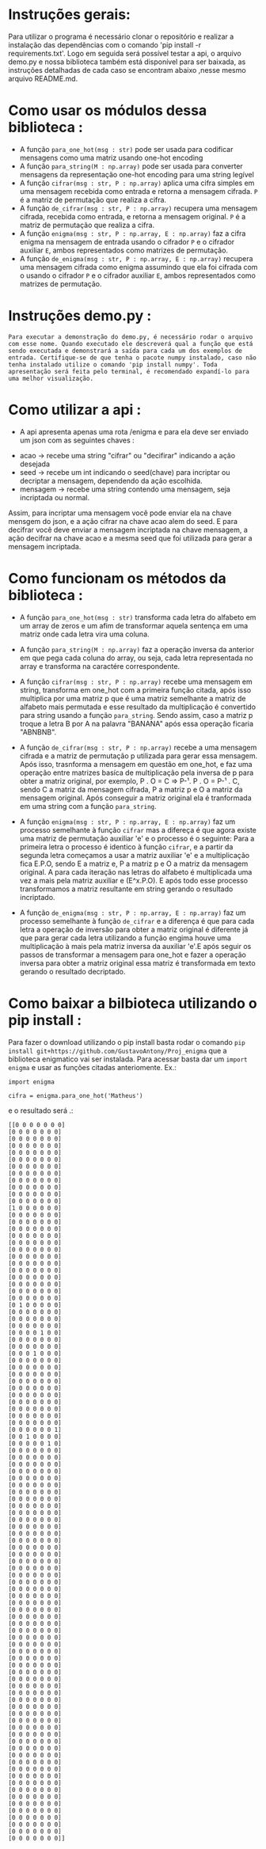 # Instruções gerais:

Para utilizar o programa é necessário clonar o repositório e realizar a instalação das dependências com o comando 'pip install -r requirements.txt'. Logo em seguida será possível testar a api, o arquivo demo.py e nossa biblioteca também está disponível para ser baixada, as instruções detalhadas de cada caso se encontram abaixo ,nesse mesmo arquivo README.md.

# Como usar os módulos dessa biblioteca : 

* A função `para_one_hot(msg : str)` pode ser usada para codificar mensagens como uma matriz usando one-hot encoding
* A função `para_string(M : np.array)` pode ser usada para converter mensagens da representação one-hot encoding para uma string legível
* A função `cifrar(msg : str, P : np.array)` aplica uma cifra simples em uma mensagem recebida como entrada e retorna a mensagem cifrada. `P` é a matriz de permutação que realiza a cifra.
* A função `de_cifrar(msg : str, P : np.array)` recupera uma mensagem cifrada, recebida como entrada, e retorna a mensagem original. `P` é a matriz de permutação que realiza a cifra.
* A função `enigma(msg : str, P : np.array, E : np.array)` faz a cifra enigma na mensagem de entrada usando o cifrador `P` e o cifrador auxiliar `E`, ambos representados como matrizes de permutação.
* A função `de_enigma(msg : str, P : np.array, E : np.array)` recupera uma mensagem cifrada como enigma assumindo que ela foi cifrada com o usando o cifrador `P` e o cifrador auxiliar `E`, ambos representados como matrizes de permutação.

# Instruções demo.py :

    Para executar a demonstração do demo.py, é necessário rodar o arquivo com esse nome. Quando executado ele descreverá qual a função que está sendo executada e demonstrará a saída para cada um dos exemplos de entrada. Certifique-se de que tenha o pacote numpy instalado, caso não tenha instalado utilize o comando 'pip install numpy'. Toda apresentação será feita pelo terminal, é recomendado expandí-lo para uma melhor visualização.

# Como utilizar a api :


* A api apresenta apenas uma rota /enigma e para ela deve ser enviado um json com as seguintes chaves :
 - acao → recebe uma string "cifrar" ou "decifirar" indicando a ação desejada
 - seed → recebe um int indicando o seed(chave) para incriptar ou decriptar a mensagem, dependendo da ação escolhida.
 - mensagem → recebe uma string contendo uma mensagem, seja incriptada ou normal.


 Assim, para incriptar uma mensagem você pode enviar ela na chave mensgem do json, e a ação cifrar na chave acao alem do seed. E para decifrar você deve enviar a mensagem incriptada na chave mensagem, a ação decifrar na chave acao e a mesma seed que foi utilizada para gerar a mensagem incriptada.


# Como funcionam os métodos da biblioteca :
 * A função `para_one_hot(msg : str)` transforma cada letra do alfabeto em um array de zeros e um afim de transformar aquela sentença em uma matriz onde cada letra vira uma coluna.

 * A função `para_string(M : np.array)` faz a operação inversa da anterior em que pega cada coluna do array, ou seja, cada letra representada no array e transforma na caractére correspondente.

* A função `cifrar(msg : str, P : np.array)` recebe uma mensagem em string, transforma em one_hot com a primeira função citada, após isso multiplica por uma matriz p que é uma matriz semelhante a matriz de alfabeto mais permutada e esse resultado da multiplicação é convertido para string usando a função `para_string`. Sendo assim, caso a matriz p troque a letra B por A na palavra "BANANA" após essa operação ficaria "ABNBNB".


* A função `de_cifrar(msg : str, P : np.array)` recebe a uma mensagem cifrada e a matriz de permutação p utilizada para gerar essa mensagem. Após isso, trasnforma a mensagem em questão em one_hot, e faz uma operação entre matrizes basíca de multiplicação pela inversa de p para obter a matriz original, por exemplo, P . O = C => P-¹. P . O = P-¹ . C, sendo C a matriz da mensagem cifrada, P a matriz p e O a matriz da mensagem original. Após conseguir a matriz original ela é tranformada em uma string com a função `para_string`.

* A função `enigma(msg : str, P : np.array, E : np.array)` faz um processo semelhante à função `cifrar` mas a difereça é que agora existe uma matriz de permutação auxiliar 'e' e o processo é o seguinte: Para a primeira letra o processo é identico à função `cifrar`, e a partir da segunda letra começamos a usar a matriz auxiliar 'e' e a multiplicação fica E.P.O, sendo E a matriz e, P a matriz p e O a matriz da mensagem original. A para cada iteração nas letras do alfabeto é multiplicada uma vez a mais pela matriz auxiliar e (E^x.P.O). E após todo esse processo transformamos a matriz resultante em string gerando o resultado incriptado. 


* A função `de_enigma(msg : str, P : np.array, E : np.array)` faz um processo semelhante à função `de_cifrar` e a diferença é que para cada letra a operação de inversão para obter a matriz original é diferente já que para gerar cada letra utilizando a função engima houve uma multiplicação à mais pela matriz inversa da auxiliar 'e'.E após seguir os passos de transformar a mensagem para one_hot e fazer a operação inversa para obter a matriz original essa matriz é transformada em texto gerando o resultado decriptado.

 # Como baixar a bilbioteca utilizando o pip install :

 Para fazer o download utilizando o pip install basta rodar o comando `pip install git+https://github.com/GustavoAntony/Proj_enigma` que a biblioteca enigmatico vai ser instalada. Para acessar basta dar um `import enigma` e usar as funções citadas anteriomente. 
 Ex.: 
 ```
 import enigma

cifra = enigma.para_one_hot('Matheus')

 ````

 e o resultado será .:

 ```
 [[0 0 0 0 0 0 0]
 [0 0 0 0 0 0 0]
 [0 0 0 0 0 0 0]
 [0 0 0 0 0 0 0]
 [0 0 0 0 0 0 0]
 [0 0 0 0 0 0 0]
 [0 0 0 0 0 0 0]
 [0 0 0 0 0 0 0]
 [0 0 0 0 0 0 0]
 [0 0 0 0 0 0 0]
 [0 0 0 0 0 0 0]
 [0 0 0 0 0 0 0]
 [1 0 0 0 0 0 0]
 [0 0 0 0 0 0 0]
 [0 0 0 0 0 0 0]
 [0 0 0 0 0 0 0]
 [0 0 0 0 0 0 0]
 [0 0 0 0 0 0 0]
 [0 0 0 0 0 0 0]
 [0 0 0 0 0 0 0]
 [0 0 0 0 0 0 0]
 [0 0 0 0 0 0 0]
 [0 0 0 0 0 0 0]
 [0 0 0 0 0 0 0]
 [0 0 0 0 0 0 0]
 [0 0 0 0 0 0 0]
 [0 1 0 0 0 0 0]
 [0 0 0 0 0 0 0]
 [0 0 0 0 0 0 0]
 [0 0 0 0 0 0 0]
 [0 0 0 0 1 0 0]
 [0 0 0 0 0 0 0]
 [0 0 0 0 0 0 0]
 [0 0 0 1 0 0 0]
 [0 0 0 0 0 0 0]
 [0 0 0 0 0 0 0]
 [0 0 0 0 0 0 0]
 [0 0 0 0 0 0 0]
 [0 0 0 0 0 0 0]
 [0 0 0 0 0 0 0]
 [0 0 0 0 0 0 0]
 [0 0 0 0 0 0 0]
 [0 0 0 0 0 0 0]
 [0 0 0 0 0 0 0]
 [0 0 0 0 0 0 1]
 [0 0 1 0 0 0 0]
 [0 0 0 0 0 1 0]
 [0 0 0 0 0 0 0]
 [0 0 0 0 0 0 0]
 [0 0 0 0 0 0 0]
 [0 0 0 0 0 0 0]
 [0 0 0 0 0 0 0]
 [0 0 0 0 0 0 0]
 [0 0 0 0 0 0 0]
 [0 0 0 0 0 0 0]
 [0 0 0 0 0 0 0]
 [0 0 0 0 0 0 0]
 [0 0 0 0 0 0 0]
 [0 0 0 0 0 0 0]
 [0 0 0 0 0 0 0]
 [0 0 0 0 0 0 0]
 [0 0 0 0 0 0 0]
 [0 0 0 0 0 0 0]
 [0 0 0 0 0 0 0]
 [0 0 0 0 0 0 0]
 [0 0 0 0 0 0 0]
 [0 0 0 0 0 0 0]
 [0 0 0 0 0 0 0]
 [0 0 0 0 0 0 0]
 [0 0 0 0 0 0 0]
 [0 0 0 0 0 0 0]
 [0 0 0 0 0 0 0]
 [0 0 0 0 0 0 0]
 [0 0 0 0 0 0 0]
 [0 0 0 0 0 0 0]
 [0 0 0 0 0 0 0]
 [0 0 0 0 0 0 0]
 [0 0 0 0 0 0 0]
 [0 0 0 0 0 0 0]
 [0 0 0 0 0 0 0]
 [0 0 0 0 0 0 0]
 [0 0 0 0 0 0 0]
 [0 0 0 0 0 0 0]
 [0 0 0 0 0 0 0]
 [0 0 0 0 0 0 0]
 [0 0 0 0 0 0 0]
 [0 0 0 0 0 0 0]
 [0 0 0 0 0 0 0]
 [0 0 0 0 0 0 0]
 [0 0 0 0 0 0 0]
 [0 0 0 0 0 0 0]
 [0 0 0 0 0 0 0]
 [0 0 0 0 0 0 0]
 [0 0 0 0 0 0 0]
 [0 0 0 0 0 0 0]
 [0 0 0 0 0 0 0]
 [0 0 0 0 0 0 0]
 [0 0 0 0 0 0 0]
 [0 0 0 0 0 0 0]
 [0 0 0 0 0 0 0]
 [0 0 0 0 0 0 0]
 [0 0 0 0 0 0 0]
 [0 0 0 0 0 0 0]
 [0 0 0 0 0 0 0]]
 ```



